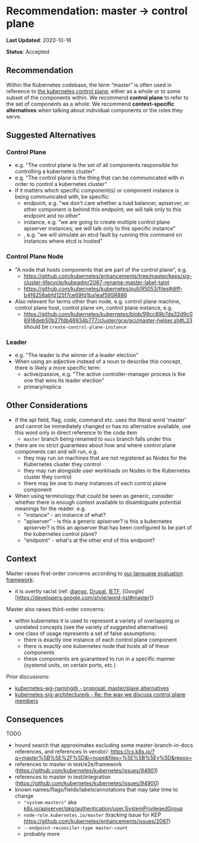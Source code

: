 # Recommendation: master -> control plane

**Last Updated**: 2020-10-16 

**Status**: Accepted

## Recommendation

Within the Kubernetes codebase, the term “master” is often used in reference to
[the kubernetes control plane][architecture], either as a whole or to some
subset of the components within.  We recommend **control plane** to refer to the
set of components as a whole.  We recommend **context-specific alternatives**
when talking about individual components or the roles they serve.

## Suggested Alternatives

### Control Plane
- e.g. "The control plane is the set of all components responsible for
  controlling a kubernetes cluster"
- e.g. "The control plane is the thing that can be communicated with in order to
  control a kubernetes cluster"
- If it matters which specific component(s) or component instance is being
  communicated with, be specific:
  - endpoint, e.g. "we don't care whether a load balancer, apiserver, or other
    component is behind this endpoint; we will talk only to this endpoint and no
other"
  - instance, e.g. "we are going to create multiple control plane apiserver
    instances; we will talk only to this specific instance"
  - <component name>, e.g. "we will simulate an etcd fault by running this
    command on instances where etcd is hosted"

### Control Plane Node
- "A node that hosts components that are part of the control plane", e.g.
  - https://github.com/kubernetes/enhancements/tree/master/keps/sig-cluster-lifecycle/kubeadm/2067-rename-master-label-taint
  - https://github.com/kubernetes/kubernetes/pull/95053/files#diff-b4f6256abfd125f7ce69fd1ba1eaf595R886
- Also relevant for terms other than node, e.g. control plane machine, control
  plane host, control plane vm, control plane instance, e.g.
  - https://github.com/kubernetes/kubernetes/blob/99cc89b7da32d9c06916deb50b27fdb46934b777/cluster/gce/gci/master-helper.sh#L33
    should be `create-control-plane-instance`

### Leader
- e.g. "The leader is the winner of a leader election"
- When using an adjective instead of a noun to describe this concept, there is
  likely a more specific term:
  - active/passive, e.g. "The active controller-manager process is the one that
    wins its leader election"
  - primary/replica

## Other Considerations
- if the api field, flag, code, command etc. uses the literal word 'master' and
  cannot be immediately changed or has no alternative available, use this word
only in direct reference to the code item
  - `master` branch being renamed to `main` branch falls under this
- there are no strict guarantees about how and where control plane components
  can and will run, e.g.
  - they may run on machines that are not registered as Nodes for the Kubernetes
    cluster they control
  - they may run alongside user workloads on Nodes in the Kubernetes cluster
    they control
  - there may be one to many instances of each control plane component
- When using terminology that could be seen as generic, consider whether there
  is enough context available to disambiguate potential meanings for the reader.
e.g.
  - "instance" - an instance of what?
  - "apiserver" - is this a generic apiserver? is this a kubernetes apiserver?
    is this an apiserver that has been configured to be part of the kubernetes
control plane?
  - "endpoint" - what's at the other end of this endpoint?

## Context

Master raises first-order concerns according to [our language evaluation
framework][framework]:
- it is overtly racist (ref: [django][django-master], [Drupal][drupal-master],
  [IETF][ietf-master],
[Google][https://developers.google.com/style/word-list#master])

Master also raises third-order concerns:
- within kubernetes it is used to represent a variety of overlapping or
  unrelated concepts (see the variety of suggested alternatives)
- one class of usage represents a set of false assumptions:
  - there is exactly one instance of each control plane component
  - there is exactly one kubernetes node that hosts all of these components
  - these components are guaranteed to run in a specific manner (systemd units,
    on certain ports, etc.)

Prior discussions:
- [kubernetes-wg-naming@ - proposal: master/slave
  alternatives][wg-naming-thread]
- [kubernetes-sig-architecture@ - Re: the way we discuss control plane
  members][sig-arch-thread]

## Consequences

TODO

- hound search that approximates excluding some master-branch-in-docs
  references, and references in vendor/:
https://cs.k8s.io/?q=master%5B%5E%2F%5D&i=nope&files=%5E%5B%5Ev%5D&repos=
- references to master in test/e2e/framework
  (https://github.com/kubernetes/kubernetes/issues/94901)
- references to master in test/integration
  (https://github.com/kubernetes/kubernetes/issues/94900)
- known names/flags/fields/labels/annotations that may take time to change
  - `"system:masters"` aka
    [k8s.io/apiserver/pkg/authentication/user.SystemPrivilegedGroup][system-privileged-group]
  - `node-role.kubernetes.io/master` (tracking issue for KEP
    https://github.com/kubernetes/enhancements/issues/2067)
  - `--endpoint-reconciler-type master-count`
  - probably more

[architecture]: https://git.k8s.io/community/contributors/design-proposals/architecture/architecture.md#architecture
[wg-naming-thread]: https://groups.google.com/g/kubernetes-wg-naming/c/VqrBCdUHdPc
[sig-arch-thread]: https://groups.google.com/u/1/g/kubernetes-sig-architecture/c/ZKUOPy2PNJ4/m/q3dC6pNtBQAJ
[framework]: https://git.k8s.io/community/wg-naming/language-evaluation-framework.md
[ietf-master]: https://tools.ietf.org/id/draft-knodel-terminology-00.html#master-slave
[drupal-master]: https://www.drupal.org/node/2275877
[django-master]: https://github.com/django/django/pull/2692
[system-privileged-group]: https://github.com/kubernetes/kubernetes/blob/a9d1482710a4c4baf112890882f4ab3d4be158a6/staging/src/k8s.io/apiserver/pkg/authentication/user/user.go#L71
